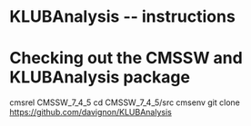 # KLUBAnalysis -- instructions

# Checking out the CMSSW and KLUBAnalysis package
cmsrel CMSSW_7_4_5
cd CMSSW_7_4_5/src
cmsenv
git clone https://github.com/davignon/KLUBAnalysis

# 
